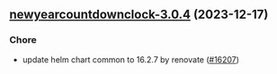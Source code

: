 

## [newyearcountdownclock-3.0.4](https://github.com/truecharts/charts/compare/newyearcountdownclock-3.0.3...newyearcountdownclock-3.0.4) (2023-12-17)

### Chore

- update helm chart common to 16.2.7 by renovate ([#16207](https://github.com/truecharts/charts/issues/16207))
  
  